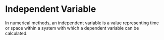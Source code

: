 # Independent Variable

In numerical methods, an independent variable is a value representing time or space within a system with which a dependent variable can be calculated.
